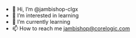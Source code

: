 - 👋 Hi, I’m @jambishop-clgx
- 👀 I’m interested in learning
- 🌱 I’m currently learning 
- 📫 How to reach me jambishop@corelogic.com

<!---
jambishop-clgx/jambishop-clgx is a ✨ special ✨ repository because its `README.md` (this file) appears on your GitHub profile.
You can click the Preview link to take a look at your changes.
--->
